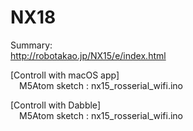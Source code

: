 # NX18
Summary:  
http://robotakao.jp/NX15/e/index.html  
  
  
[Controll with macOS app]  
&emsp;M5Atom sketch : nx15_rosserial_wifi.ino  

[Controll with Dabble]  
&emsp;M5Atom sketch : nx15_rosserial_wifi.ino
